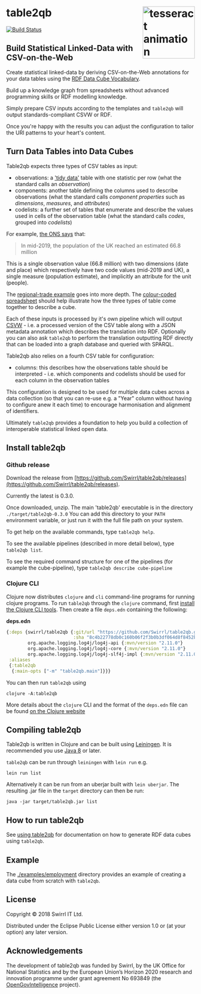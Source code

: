 # table2qb <img src="https://upload.wikimedia.org/wikipedia/commons/thumb/d/df/Tesseract-1K.gif/240px-Tesseract-1K.gif" align="right" height="139" alt="tesseract animation"/>

[![Build Status](https://travis-ci.com/Swirrl/table2qb.svg?branch=master)](https://travis-ci.com/github/Swirrl/table2qb)

## Build Statistical Linked-Data with CSV-on-the-Web

Create statistical linked-data by deriving CSV-on-the-Web annotations for your data tables using the [RDF Data Cube Vocabulary](https://www.w3.org/TR/vocab-data-cube/).

Build up a knowledge graph from spreadsheets without advanced programming skills or RDF modelling knowledge.

Simply prepare CSV inputs according to the templates and `table2qb` will output standards-compliant CSVW or RDF.

Once you're happy with the results you can adjust the configuration to tailor the URI patterns to your heart's content.

## Turn Data Tables into Data Cubes 

Table2qb expects three types of CSV tables as input:

- observations: a ['tidy data'](http://vita.had.co.nz/papers/tidy-data.pdf) table with one statistic per row (what the standard calls an _observation_)
- components: another table defining the columns used to describe observations (what the standard calls _component properties_ such as _dimensions_, _measures_, and _attributes_)
- codelists: a further set of tables that enumerate and describe the values used in cells of the observation table (what the standard calls _codes_, grouped into _codelists_)

For example, [the ONS says](https://www.ons.gov.uk/peoplepopulationandcommunity/populationandmigration/populationestimates/articles/overviewoftheukpopulation/january2021) that:

> In mid-2019, the population of the UK reached an estimated 66.8 million

This is a single observation value (66.8 million) with two dimensions (date and place) which respectively have two code values (mid-2019 and UK), a single measure (population estimate), and implicitly an attribute for the unit (people).

The [regional-trade example](https://github.com/Swirrl/table2qb/tree/master/examples/regional-trade) goes into more depth. The [colour-coded spreadsheet](https://github.com/Swirrl/table2qb/blob/master/examples/regional-trade/all-colour-coded.ods) should help illustrate how the three types of table come together to describe a cube.

Each of these inputs is processed by it's own pipeline which will output [CSVW](https://w3c.github.io/csvw/metadata/) - i.e. a processed version of the CSV table along with a JSON metadata annotation which describes the translation into RDF. Optionally you can also ask `table2qb` to perform the translation outputting RDF directly that can be loaded into a graph database and queried with SPARQL.

Table2qb also relies on a fourth CSV table for configuration:

- columns: this describes how the observations table should be interpreted - i.e. which components and codelists should be used for each column in the observation tables

This configuration is designed to be used for multiple data cubes across a data collection (so that you can re-use e.g. a "Year" column without having to configure anew it each time) to encourage harmonisation and alignment of identifiers.

Ultimately `table2qb` provides a foundation to help you build a collection of interoperable statistical linked open data.

## Install table2qb

### Github release

Download the release from [https://github.com/Swirrl/table2qb/releases](https://github.com/Swirrl/table2qb/releases). 

Currently the latest is 0.3.0.

Once downloaded, unzip.  The main 'table2qb' executable is in the directory `./target/table2qb-0.3.0` You can add this directory to your `PATH` environment variable, or just run it with the full file path on your system.

To get help on the available commands, type `table2qb help`.

To see the available pipelines (described in more detail below), type `table2qb list`.

To see the required command structure for one of the pipelines (for example the cube-pipeline), type `table2qb describe cube-pipeline`

### Clojure CLI

Clojure now distributes `clojure` and `cli` command-line programs for running clojure programs. To run `table2qb` through the `clojure` command, first
[install the Clojure CLI tools](https://clojure.org/guides/getting_started). Then create a file `deps.edn` containing the following:   

**deps.edn**
```clojure
{:deps {swirrl/table2qb {:git/url "https://github.com/Swirrl/table2qb.git"
                         :sha "8c4b22778db0c160b06f2f3b0b3df064d8f8452b"}
        org.apache.logging.log4j/log4j-api {:mvn/version "2.11.0"}
        org.apache.logging.log4j/log4j-core {:mvn/version "2.11.0"}
        org.apache.logging.log4j/log4j-slf4j-impl {:mvn/version "2.11.0"}}
 :aliases
 {:table2qb
  {:main-opts ["-m" "table2qb.main"]}}}
```

You can then run `table2qb` using

    clojure -A:table2qb
    
More details about the `clojure` CLI and the format of the `deps.edn` file can be found [on the Clojure website](https://clojure.org/reference/deps_and_cli)

## Compiling table2qb

Table2qb is written in Clojure and can be built using [Leiningen](https://leiningen.org/). It is recommended you use [Java 8](https://www.oracle.com/technetwork/java/javase/overview/java8-2100321.html) or later.

`table2qb` can be run through `leiningen` with `lein run` e.g.

    lein run list
    
Alternatively it can be run from an uberjar built with `lein uberjar`. The resulting .jar file in the `target` directory can then be run:

    java -jar target/table2qb.jar list

## How to run table2qb

See [using table2qb](doc/usage.md) for documentation on how to generate RDF data cubes using `table2qb`.

## Example

The [./examples/employment](./examples/employment) directory provides an example of creating a data cube from scratch with `table2qb`.

## License

Copyright © 2018 Swirrl IT Ltd.

Distributed under the Eclipse Public License either version 1.0 or (at your option) any later version.

## Acknowledgements

The development of table2qb was funded by Swirrl, by the UK Office for National Statistics and by the European Union’s Horizon 2020 research and innovation programme under grant agreement No 693849 (the [OpenGovIntelligence](http://opengovintelligence.eu) project).
